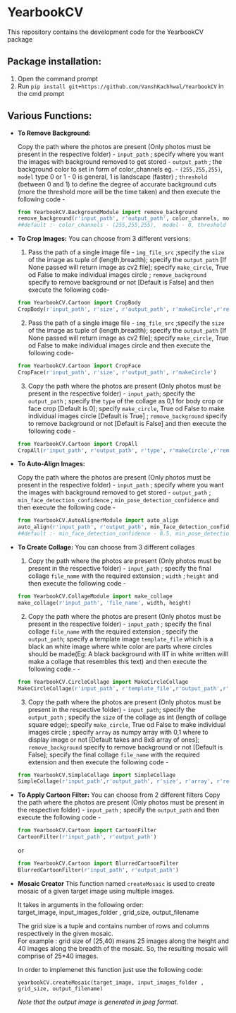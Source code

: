 # YearbookCV
This repository contains the development code for the YearbookCV package

## Package installation:
1. Open the command prompt
2. Run `pip install git+https://github.com/VanshKachhwal/YearbookCV` in the cmd prompt

## Various Functions:
* **To Remove Background:**

  Copy the path where the photos are present (Only photos must be present in the respective folder) - `input_path` ; specify where you want the images with background removed to get stored - `output_path` ; the background color to set in form of color_channels eg. - `(255,255,255)`, `model` type 0 or 1 - 0 is general,  1 is landscape (faster) ; `threshold` (between 0 and 1) to define the degree of accurate background cuts (more the threshold more will be the time taken) and then execute the following code -
  ```python
  from YearbookCV.BackgroundModule import remove_background
  remove_background(r'input_path', r'output_path', color_channels, model, threshold)
  ##default :- color_channels - (255,255,255),  model - 0, threshold - 0.1
  ```

* **To Crop Images:**
  You can choose from 3 different versions:
  1. Pass the path of a single image file - `img_file_src` ;specify the `size` of the image as tuple of (length,breadth); specify the `output_path` [If None passed will return image as cv2 file]; specify `make_circle`, True od False to make individual images circle ;  `remove_background` specify to remove background or not [Default is False] and then execute the following code-
  ```python
  from YearbookCV.Cartoon import CropBody
  CropBody(r'input_path', r'size', r'output_path', r'makeCircle',r'removeBackground')
  ```

  2. Pass the path of a single image file - `img_file_src` ;specify the `size` of the image as  tuple of (length,breadth); specify the `output_path` [If None passed will return image as cv2 file]; specify `make_circle`, True od False to make individual images circle and then execute the following code-
  ```python
  from YearbookCV.Cartoon import CropFace
  CropFace(r'input_path', r'size', r'output_path', r'makeCircle')
  ```

  3.  Copy the path where the photos are present (Only photos must be present in the respective folder) - `input_path`; specify the `output_path` ; specify the `type` of the collage as 0,1 for body crop or face crop [Default is 0]; specify `make_circle`, True od False to make individual images circle [Default is True] ;  `remove_background` specify to remove background or not [Default is False] and then execute the following code -
  ```python
  from YearbookCV.Cartoon import CropAll
  CropAll(r'input_path', r'output_path', r'type', r'makeCircle',r'removeBackground')
  ```


* **To Auto-Align Images:**

  Copy the path where the photos are present (Only photos must be present in the respective folder) - `input_path` ; specify where you want the images with background removed to get stored - `output_path` ; `min_face_detection_confidence` ; `min_pose_detection_confidence` and then execute the following code -
  ```python
  from YearbookCV.AutoAlignerModule import auto_align
  auto_align(r'input_path', r'output_path', min_face_detection_confidence, min_pose_detection_confidence)
  ##default :- min_face_detection_confidence - 0.5, min_pose_detection_confidence - 0,5
  ```
* **To Create Collage:**
  You can choose from 3 different collages

  1. Copy the path where the photos are present (Only photos must be present in the respective folder) - `input_path` ; specify the final collage `file_name` with the required extension ; `width` ; `height` and then execute the following code -
  ```python
  from YearbookCV.CollageModule import make_collage
  make_collage(r'input_path', 'file_name', width, height)
  ```

  2. Copy the path where the photos are present (Only photos must be present in the respective folder) - `input_path` ; specify the final collage `file_name` with the required extension ; specify the `output_path`; specify a template image `template_file` which is a black an white image where white color are parts where circles should be made(Eg: A black background with IIT in white written willl make a collage that resembles this text) and then execute the following code - -
  ```python
  from YearbookCV.CircleCollage import MakeCircleCollage
  MakeCircleCollage(r'input_path', r'template_file',r'output_path',r'file_name'):
  ```

  3. Copy the path where the photos are present (Only photos must be present in the respective folder) - `input_path`; specify the `output_path` ; specify the `size` of the collage as int (length of collage square edge); specify `make_circle`, True od False to make individual images circle ; specify `array` as numpy array with 0,1 where to display image or not [Default takes and 8x8 array of ones];  `remove_background` specify to remove background or not [Default is False];   specify the final collage `file_name` with the required extension and then execute the following code -
  ```python
  from YearbookCV.SimpleCollage import SimpleCollage
  SimpleCollage(r'input_path',r'output_path', r'size', r'array', r'removeBackground',r'filename')
  ```

* **To Apply Cartoon Filter:**
  You can choose from 2 different filters
  Copy the path where the photos are present (Only photos must be present in the respective folder) - `input_path` ; specify the `output_path` and then execute the following code -
  ```python
  from YearbookCV.Cartoon import CartoonFilter
  CartoonFilter(r'input_path', r'output_path')
  ```
  or 
  ```python
  from YearbookCV.Cartoon import BlurredCartoonFilter
  BlurredCartoonFilter(r'input_path', r'output_path')
  ```


* **Mosaic Creator**
  This function named  ```createMosaic```  is used to create mosaic of a given target image using multiple images.

  It takes in arguments in the following order:</br>
  target_image, input_images_folder , grid_size, output_filename

  The grid size is a tuple and contains number of rows and columns respectively in the given mosaic.</br>
  For example : grid size of (25,40) means 25 images along the height and 40 images along the breadth of the mosaic. So, the resulting mosaic will comprise of 25*40 images.

  In order to implemenet this function just use the following code:
  ```
  yearbookCV.createMosaic(target_image, input_images_folder , grid_size, output_filename)
  ```
  *Note that the output image is generated in jpeg format.*
